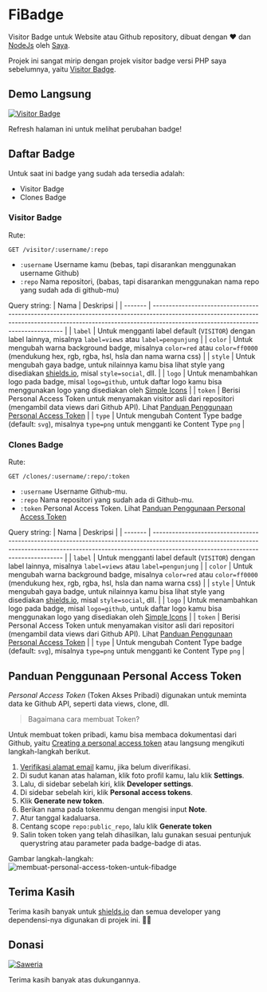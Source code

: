 # FiBadge

Visitor Badge untuk Website atau Github repository, dibuat dengan ❤ dan [NodeJs](https://nodejs.org/) oleh [Saya](https://github.com/feri-irawan).

Projek ini sangat mirip dengan projek visitor badge versi PHP saya sebelumnya, yaitu [Visitor Badge](https://github.com/feri-irawan/visitor-badge).

## Demo Langsung

[![Visitor Badge](https://fibadge.vercel.app/visitor/feri-irawan/fibadge)]([https://](https://fibadge.vercel.app/visitor/feri-irawan/fibadge))

Refresh halaman ini untuk melihat perubahan badge!

## Daftar Badge

Untuk saat ini badge yang sudah ada tersedia adalah:

- Visitor Badge
- Clones Badge

### Visitor Badge

Rute:

```plaintext
GET /visitor/:username/:repo
```

- `:username` Username kamu (bebas, tapi disarankan menggunakan username Github)
- `:repo` Nama repositori, (babas, tapi disarankan menggunakan nama repo yang sudah ada di github-mu)

Query string:
| Nama    | Deskripsi                                                                                                                                                                                                      |
| ------- | -------------------------------------------------------------------------------------------------------------------------------------------------------------------------------------------------------------- |
| `label` | Untuk mengganti label default (`VISITOR`) dengan label lainnya, misalnya `label=views` atau `label=pengunjung`                                                                                                 |
| `color` | Untuk mengubah warna background badge, misalnya `color=red` atau `color=ff0000` (mendukung hex, rgb, rgba, hsl, hsla dan nama warna css)                                                                       |
| `style` | Untuk mengubah gaya badge, untuk nilainnya kamu bisa lihat style yang disediakan [shields.io](https://shields.io/), misal `style=social`, dll.                                                                 |
| `logo`  | Untuk menambahkan logo pada badge, misal `logo=github`, untuk daftar logo kamu bisa menggunakan logo yang disediakan oleh [Simple Icons](https://simpleicons.org/)                                             |
| `token` | Berisi Personal Access Token untuk menyamakan visitor asli dari repositori (mengambil data views dari Github API). Lihat [Panduan Penggunaan Personal Access Token](#panduan-penggunaan-personal-access-token) |
| `type`  | Untuk mengubah Content Type badge (default: `svg`), misalnya `type=png` untuk mengganti ke Content Type `png`                                                                                                  |

### Clones Badge

Rute:

```plaintext
GET /clones/:username/:repo/:token
```

- `:username` Username Github-mu.
- `:repo` Nama repositori yang sudah ada di Github-mu.
- `:token` Personal Access Token. Lihat [Panduan Penggunaan Personal Access Token](#panduan-penggunaan-personal-access-token)

Query string:
| Nama    | Deskripsi                                                                                                                                                                                                      |
| ------- | -------------------------------------------------------------------------------------------------------------------------------------------------------------------------------------------------------------- |
| `label` | Untuk mengganti label default (`VISITOR`) dengan label lainnya, misalnya `label=views` atau `label=pengunjung`                                                                                                 |
| `color` | Untuk mengubah warna background badge, misalnya `color=red` atau `color=ff0000` (mendukung hex, rgb, rgba, hsl, hsla dan nama warna css)                                                                       |
| `style` | Untuk mengubah gaya badge, untuk nilainnya kamu bisa lihat style yang disediakan [shields.io](https://shields.io/), misal `style=social`, dll.                                                                 |
| `logo`  | Untuk menambahkan logo pada badge, misal `logo=github`, untuk daftar logo kamu bisa menggunakan logo yang disediakan oleh [Simple Icons](https://simpleicons.org/)                                             |
| `token` | Berisi Personal Access Token untuk menyamakan visitor asli dari repositori (mengambil data views dari Github API). Lihat [Panduan Penggunaan Personal Access Token](#panduan-penggunaan-personal-access-token) |
| `type`  | Untuk mengubah Content Type badge (default: `svg`), misalnya `type=png` untuk mengganti ke Content Type `png`                                                                                                  |

## Panduan Penggunaan Personal Access Token

*Personal Access Token* (Token Akses Pribadi) digunakan untuk meminta data ke Github API, seperti data views, clone, dll.

> Bagaimana cara membuat Token?

Untuk membuat token pribadi, kamu bisa membaca dokumentasi dari Github, yaitu [Creating a personal access token](https://docs.github.com/en/authentication/keeping-your-account-and-data-secure/creating-a-personal-access-token#creating-a-token) atau langsung mengikuti langkah-langkah berikut.

1. [Verifikasi alamat email](https://docs.github.com/en/github/getting-started-with-github/verifying-your-email-address) kamu, jika belum diverifikasi.
2. Di sudut kanan atas halaman, klik foto profil kamu, lalu klik **Settings**.
3. Lalu, di sidebar sebelah kiri, klik **Developer settings**.
4. Di sidebar sebelah kiri, klik **Personal access tokens**.
5. Klik **Generate new token**.
6. Berikan nama pada tokenmu dengan mengisi input **Note**.
7. Atur tanggal kadaluarsa.
8. Centang scope `repo:public_repo`, lalu klik **Generate token**
9. Salin token token yang telah dihasilkan, lalu gunakan sesuai pentunjuk querystring atau parameter pada badge-badge di atas.

Gambar langkah-langkah:
![membuat-personal-access-token-untuk-fibadge](https://user-images.githubusercontent.com/57158078/144798578-618d4512-1c55-4fc3-9538-3f205ca2bae6.png)

## Terima Kasih

Terima kasih banyak untuk [shields.io](https://shields.io/) dan semua developer yang dependensi-nya digunakan di projek ini. 🙏🏻

## Donasi

[![Saweria](https://img.shields.io/badge/-SAWERIA-orange?style=for-the-badge&logo=GitHub-Sponsors&logoColor=white)](https://saweria.co/feriirawans)

Terima kasih banyak atas dukungannya.
